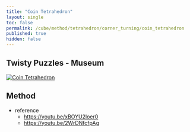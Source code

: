 ```yaml
---
title: "Coin Tetrahedron"
layout: single
toc: false
permalink: /cube/method/tetrahedron/corner_turning/coin_tetrahedron
published: true
hidden: false
---
```


<head>
  <base target="_blank">
</head>



## Twisty Puzzles - Museum

<a href="https://twistypuzzles.com/app/museum/museum_showitem.php?pkey=6748">
  <img alt="Coin Tetrahedron" src="https://twistypuzzles.com/museum/large/06748-09.jpg">
</a>



## Method

- reference
  - <https://youtu.be/xBOYU2loer0>
  - <https://youtu.be/2WrDNfcfpAg>
